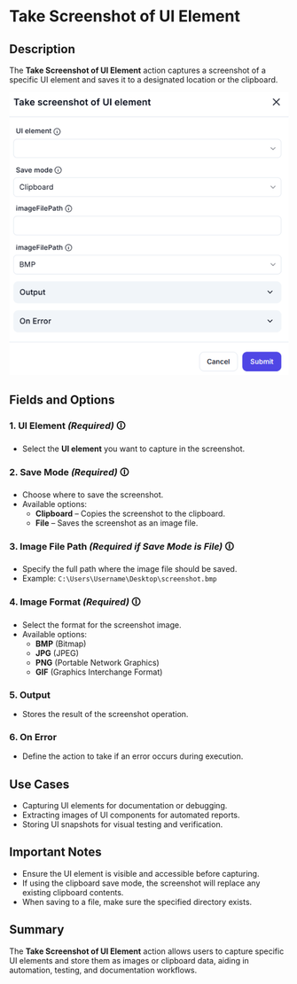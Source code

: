 # Take Screenshot of UI Element  

## Description  

The **Take Screenshot of UI Element** action captures a screenshot of a specific UI element and saves it to a designated location or the clipboard.

![Take Screenshot of UI Element UI](take-screenshot-of-ui-element.png)

## Fields and Options  

### **1. UI Element** *(Required)* 🛈  

- Select the **UI element** you want to capture in the screenshot.

### **2. Save Mode** *(Required)* 🛈  

- Choose where to save the screenshot.  
- Available options:  
  - **Clipboard** – Copies the screenshot to the clipboard.  
  - **File** – Saves the screenshot as an image file.

### **3. Image File Path** *(Required if Save Mode is File)* 🛈  

- Specify the full path where the image file should be saved.  
- Example: `C:\Users\Username\Desktop\screenshot.bmp`

### **4. Image Format** *(Required)* 🛈  

- Select the format for the screenshot image.  
- Available options:  
  - **BMP** (Bitmap)  
  - **JPG** (JPEG)  
  - **PNG** (Portable Network Graphics)  
  - **GIF** (Graphics Interchange Format)

### **5. Output**  

- Stores the result of the screenshot operation.

### **6. On Error**  

- Define the action to take if an error occurs during execution.

## Use Cases  

- Capturing UI elements for documentation or debugging.  
- Extracting images of UI components for automated reports.  
- Storing UI snapshots for visual testing and verification.

## Important Notes  

- Ensure the UI element is visible and accessible before capturing.  
- If using the clipboard save mode, the screenshot will replace any existing clipboard contents.  
- When saving to a file, make sure the specified directory exists.

## Summary  

The **Take Screenshot of UI Element** action allows users to capture specific UI elements and store them as images or clipboard data, aiding in automation, testing, and documentation workflows.
